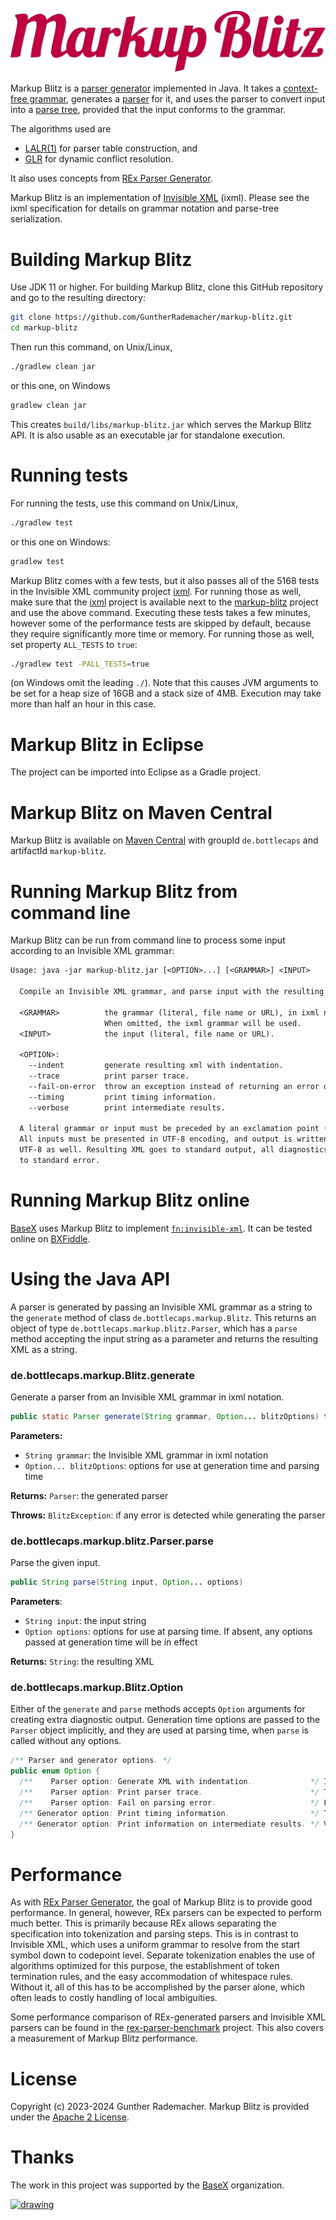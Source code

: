 ![Markup Blitz][logo]

Markup Blitz is a [parser generator][parser-generator] implemented in Java. It takes a [context-free grammar][CFG], generates a [parser][parser] for it, and uses the parser to convert input into a [parse tree][parse-tree], provided that the input conforms to the grammar.

The algorithms used are
* [LALR(1)][LALR] for parser table construction, and
* [GLR][GLR] for dynamic conflict resolution.

It also uses concepts from [REx Parser Generator][REx].

Markup Blitz is an implementation of [Invisible XML][IXML] (ixml). Please see the ixml specification for details on grammar notation and parse-tree serialization.

# Building Markup Blitz

Use JDK 11 or higher. For building Markup Blitz, clone this GitHub repository and go to the resulting directory:

```sh
git clone https://github.com/GuntherRademacher/markup-blitz.git
cd markup-blitz 
```

Then run this command, on Unix/Linux,

```sh
./gradlew clean jar
```

or this one, on Windows

```sh
gradlew clean jar
```

This creates `build/libs/markup-blitz.jar` which serves the Markup Blitz API. It is also usable as an executable jar for standalone execution.

# Running tests

For running the tests, use this command on Unix/Linux,

```sh
./gradlew test
```

or this one on Windows:

```sh
gradlew test
```

Markup Blitz comes with a few tests, but it also passes all of the 5168 tests in the Invisible XML community project [ixml][GHIXML]. For running those as well, make sure that the [ixml][GHIXML] project is available next to the [markup-blitz][markup-blitz] project and use the above command. Executing these tests takes a few minutes, however some of the performance tests are skipped by default, because they require significantly more time or memory. For running those as well, set property `ALL_TESTS` to `true`:

```sh
./gradlew test -PALL_TESTS=true
```

(on Windows omit the leading `./`). Note that this causes JVM arguments to be set for a heap size of 16GB and a stack size of 4MB. Execution may take more than half an hour in this case.

# Markup Blitz in Eclipse

The project can be imported into Eclipse as a Gradle project.

# Markup Blitz on Maven Central

Markup Blitz is available on [Maven Central][maven-central] with groupId `de.bottlecaps` and artifactId `markup-blitz`.

# Running Markup Blitz from command line

Markup Blitz can be run from command line to process some input according to an Invisible XML grammar:

```txt
Usage: java -jar markup-blitz.jar [<OPTION>...] [<GRAMMAR>] <INPUT>

  Compile an Invisible XML grammar, and parse input with the resulting parser.

  <GRAMMAR>          the grammar (literal, file name or URL), in ixml notation.
                     When omitted, the ixml grammar will be used.
  <INPUT>            the input (literal, file name or URL).

  <OPTION>:
    --indent         generate resulting xml with indentation.
    --trace          print parser trace.
    --fail-on-error  throw an exception instead of returning an error document.
    --timing         print timing information.
    --verbose        print intermediate results.

  A literal grammar or input must be preceded by an exclamation point (!).
  All inputs must be presented in UTF-8 encoding, and output is written in
  UTF-8 as well. Resulting XML goes to standard output, all diagnostics go
  to standard error.
```

# Running Markup Blitz online

[BaseX][BaseX] uses Markup Blitz to implement [`fn:invisible-xml`][fnInvisibleXml]. It can be tested online on [BXFiddle][BXFiddle].

# Using the Java API

A parser is generated by passing an Invisible XML grammar as a string to the `generate` method of class `de.bottlecaps.markup.Blitz`. This returns an object of type `de.bottlecaps.markup.blitz.Parser`, which has a `parse` method accepting the input string as a parameter and returns the resulting XML as a string. 

### de.bottlecaps.markup.Blitz.generate
Generate a parser from an Invisible XML grammar in ixml notation.

```java
public static Parser generate(String grammar, Option... blitzOptions) throws BlitzException
```
**Parameters:**
- `String grammar`: the Invisible XML grammar in ixml notation
- `Option... blitzOptions`: options for use at generation time and parsing time

**Returns:** `Parser`: the generated parser

**Throws:** `BlitzException`: if any error is detected while generating the parser

### de.bottlecaps.markup.blitz.Parser.parse

Parse the given input.

```java
public String parse(String input, Option... options)
```
**Parameters**:
- `String input`: the input string
- `Option options`: options for use at parsing time. If absent, any options passed at generation time will be in effect

**Returns:** `String`: the resulting XML

### de.bottlecaps.markup.Blitz.Option
Either of the `generate` and `parse` methods accepts `Option` arguments for creating extra diagnostic output. Generation time options are passed to the `Parser` object implicitly, and they are used at parsing time, when `parse` is called without any options.

```java
/** Parser and generator options. */
public enum Option {
  /**    Parser option: Generate XML with indentation.             */ INDENT,
  /**    Parser option: Print parser trace.                        */ TRACE,
  /**    Parser option: Fail on parsing error.                     */ FAIL_ON_ERROR,
  /** Generator option: Print timing information.                  */ TIMING,
  /** Generator option: Print information on intermediate results. */ VERBOSE;
}
```

# Performance

As with [REx Parser Generator][REx], the goal of Markup Blitz is to provide good performance. In general, however, REx parsers can be expected to perform much better. This is primarily because REx allows separating the specification into tokenization and parsing steps. This is in contrast to Invisible XML, which uses a uniform grammar to resolve from the start symbol down to codepoint level. Separate tokenization enables the use of algorithms optimized for this purpose, the establishment of token termination rules, and the easy accommodation of whitespace rules. Without it, all of this has to be accomplished by the parser alone, which often leads to costly handling of local ambiguities.

Some performance comparison of REx-generated parsers and Invisible XML parsers can be found in the [rex-parser-benchmark][rex-parser-benchmark] project. This also covers a measurement of Markup Blitz performance.

# License

Copyright (c) 2023-2024 Gunther Rademacher. Markup Blitz is provided under the [Apache 2 License][ASL].

# Thanks

The work in this project was supported by the [BaseX][BaseX] organization.

[<img src="https://avatars.githubusercontent.com/u/621314?s=200&v=4" alt="drawing" width="40"/>][BaseX]

[logo]: markup-blitz.svg "Markup Blitz"
[BaseX]: https://basex.org/
[ASL]: http://www.apache.org/licenses/LICENSE-2.0
[REx]: https://www.bottlecaps.de/rex
[LALR]: https://en.wikipedia.org/wiki/LALR_parser
[GLR]: https://en.wikipedia.org/wiki/GLR_parser
[rex-parser-benchmark]: https://github.com/GuntherRademacher/rex-parser-benchmark
[IXML]: https://invisiblexml.org/
[GHIXML]: https://github.com/invisibleXML/ixml
[CFG]: https://en.wikipedia.org/wiki/Context-free_grammar
[parser]: https://en.wikipedia.org/wiki/Parsing#Parser
[parse-tree]: https://en.wikipedia.org/wiki/Parse_tree
[parser-generator]: https://en.wikipedia.org/wiki/Compiler-compiler
[fnInvisibleXml]: https://qt4cg.org/pr/791/xpath-functions-40/Overview.html#func-invisible-xml
[BXFiddle]: https://bxfiddle.cloud.basexgmbh.de/
[markup-blitz]: https://github.com/GuntherRademacher/markup-blitz
[maven-central]: https://central.sonatype.com/artifact/de.bottlecaps/markup-blitz